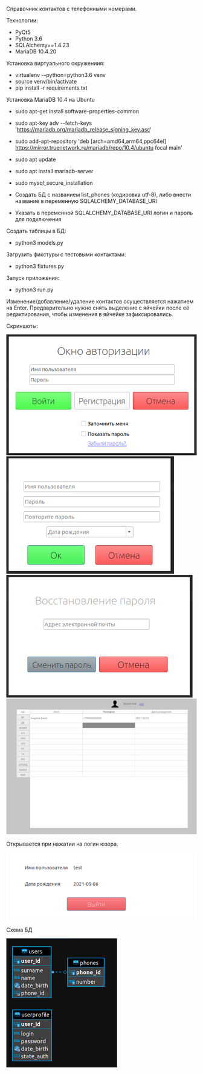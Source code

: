 Справочник контактов с телефонными номерами.

Технологии:
- PyQt5
- Python 3.6
- SQLAlchemy==1.4.23
- MariaDB 10.4.20


Установка виртуального окружениия:

- virtualenv --python=python3.6 venv
- source venv/bin/activate
- pip install -r requirements.txt


Установка MariaDB 10.4 на Ubuntu

- sudo apt-get install software-properties-common
- sudo apt-key adv --fetch-keys 'https://mariadb.org/mariadb_release_signing_key.asc'
- sudo add-apt-repository 'deb [arch=amd64,arm64,ppc64el] https://mirror.truenetwork.ru/mariadb/repo/10.4/ubuntu focal main'
- sudo apt update
- sudo apt install mariadb-server
- sudo mysql_secure_installation

- Создать БД с названием list_phones (кодировка utf-8), либо внести название в переменную SQLALCHEMY_DATABASE_URI
- Указать в переменной SQLALCHEMY_DATABASE_URI логин и пароль для подключения

Создать таблицы в БД:
- python3 models.py

Загрузить фикстуры с тестовыми контактами:
- python3 fixtures.py

Запуск приложения:
- python3 run.py




Изменение/добавление/удаление контактов осуществляется нажатием на Enter. Предварительно нужно снять выделение с яйчейки после её редактирования, чтобы изменения в яйчейке зафиксировались.

Скриншоты:

![alt text](screenshots/filename.png "Описание будет тут")
![alt text](screenshots/reg.png "Описание будет тут")
![alt text](screenshots/reset.png "Описание будет тут")
![alt text](screenshots/list_phones.png "Описание будет тут")

Открывается при нажатии на логин юзера. 

![alt text](screenshots/user.png "Описание будет тут")

Схема БД

![alt text](screenshots/Shema.png "Описание будет тут")
